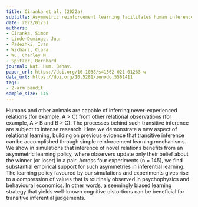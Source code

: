 ```yaml
---
title: Ciranka et al. (2022a)
subtitle: Asymmetric reinforcement learning facilitates human inference of transitive relations
date: 2022/01/31
authors:
- Ciranka, Simon
- Linde-Domingo, Juan
- Padezhki, Ivan
- Wicharz, Clara
- Wu, Charley M
- Spitzer, Bernhard
journal: Nat. Hum. Behav.
paper_url: https://doi.org/10.1038/s41562-021-01263-w
data_url: https://doi.org/10.5281/zenodo.5561411
tags:
- 2-arm bandit
sample_size: 145
---
```


Humans and other animals are capable of inferring never-experienced relations (for example, A > C) from other relational observations (for example, A > B and B > C). The processes behind such transitive inference are subject to intense research. Here we demonstrate a new aspect of relational learning, building on previous evidence that transitive inference can be accomplished through simple reinforcement learning mechanisms. We show in simulations that inference of novel relations benefits from an asymmetric learning policy, where observers update only their belief about the winner (or loser) in a pair. Across four experiments (n = 145), we find substantial empirical support for such asymmetries in inferential learning. The learning policy favoured by our simulations and experiments gives rise to a compression of values that is routinely observed in psychophysics and behavioural economics. In other words, a seemingly biased learning strategy that yields well-known cognitive distortions can be beneficial for transitive inferential judgements.
